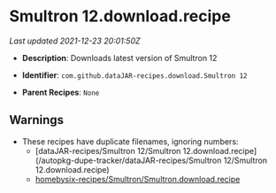 # Smultron 12.download.recipe

_Last updated 2021-12-23 20:01:50Z_

- **Description**: Downloads latest version of Smultron 12

- **Identifier**: `com.github.dataJAR-recipes.download.Smultron 12`

- **Parent Recipes**: `None`


## Warnings

- These recipes have duplicate filenames, ignoring numbers:
    - [dataJAR-recipes/Smultron 12/Smultron 12.download.recipe](/autopkg-dupe-tracker/dataJAR-recipes/Smultron 12/Smultron 12.download.recipe)
    - [homebysix-recipes/Smultron/Smultron.download.recipe](/autopkg-dupe-tracker/homebysix-recipes/Smultron/Smultron.download.recipe)